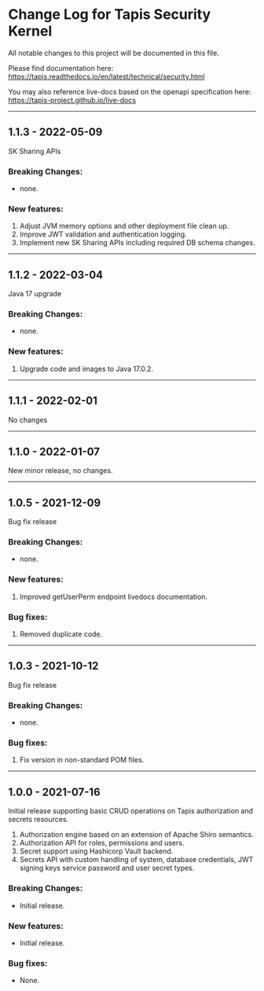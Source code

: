 # Change Log for Tapis Security Kernel

All notable changes to this project will be documented in this file.

Please find documentation here:
https://tapis.readthedocs.io/en/latest/technical/security.html

You may also reference live-docs based on the openapi specification here:
https://tapis-project.github.io/live-docs

-----------------------

## 1.1.3 - 2022-05-09

SK Sharing APIs

### Breaking Changes:
- none.

### New features:
1. Adjust JVM memory options and other deployment file clean up.
2. Improve JWT validation and authentication logging.
3. Implement new SK Sharing APIs including required DB schema changes.

-----------------------

## 1.1.2 - 2022-03-04

Java 17 upgrade

### Breaking Changes:
- none.

### New features:
1. Upgrade code and images to Java 17.0.2.

-----------------------

## 1.1.1 - 2022-02-01

No changes

-----------------------

## 1.1.0 - 2022-01-07

New minor release, no changes.

-----------------------

## 1.0.5 - 2021-12-09

Bug fix release

### Breaking Changes:
- none.

### New features:
1. Improved getUserPerm endpoint livedocs documentation.

### Bug fixes:
1. Removed duplicate code.

-----------------------

## 1.0.3 - 2021-10-12

Bug fix release

### Breaking Changes:
- none.

### Bug fixes:
1. Fix version in non-standard POM files.

-----------------------

## 1.0.0 - 2021-07-16

Initial release supporting basic CRUD operations on Tapis authorization 
and secrets resources.

1. Authorization engine based on an extension of Apache Shiro semantics.
2. Authorization API for roles, permissions and users.
3. Secret support using Hashicorp Vault backend.
4. Secrets API with custom handling of system, database credentials, JWT signing keys
   service password and user secret types.

### Breaking Changes:
- Initial release.

### New features:
 - Initial release.

### Bug fixes:
- None.
